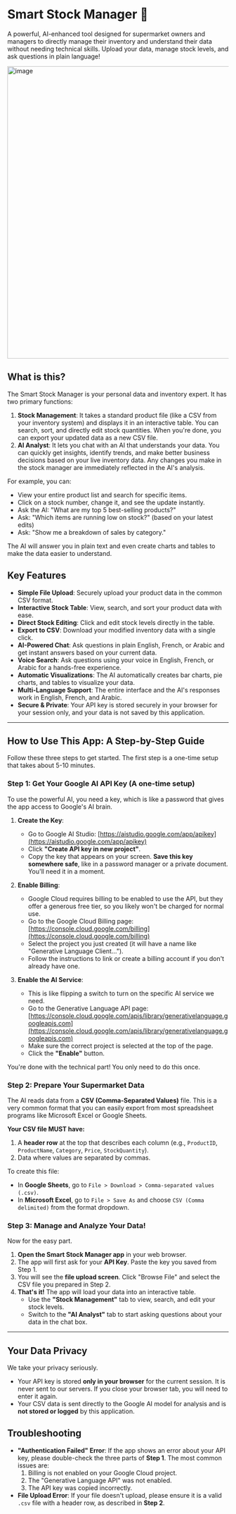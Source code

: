 
# Smart Stock Manager 🛒

A powerful, AI-enhanced tool designed for supermarket owners and managers to directly manage their inventory and understand their data without needing technical skills. Upload your data, manage stock levels, and ask questions in plain language!

<img width="1443" height="664" alt="image" src="https://github.com/user-attachments/assets/2b86e6b2-3c08-4811-9270-bcfc63b577f8" />



## What is this?

The Smart Stock Manager is your personal data and inventory expert. It has two primary functions:

1.  **Stock Management**: It takes a standard product file (like a CSV from your inventory system) and displays it in an interactive table. You can search, sort, and directly edit stock quantities. When you're done, you can export your updated data as a new CSV file.
2.  **AI Analyst**: It lets you chat with an AI that understands your data. You can quickly get insights, identify trends, and make better business decisions based on your live inventory data. Any changes you make in the stock manager are immediately reflected in the AI's analysis.

For example, you can:
- View your entire product list and search for specific items.
- Click on a stock number, change it, and see the update instantly.
- Ask the AI: "What are my top 5 best-selling products?"
- Ask: "Which items are running low on stock?" (based on your latest edits)
- Ask: "Show me a breakdown of sales by category."

The AI will answer you in plain text and even create charts and tables to make the data easier to understand.

## Key Features

- **Simple File Upload**: Securely upload your product data in the common CSV format.
- **Interactive Stock Table**: View, search, and sort your product data with ease.
- **Direct Stock Editing**: Click and edit stock levels directly in the table.
- **Export to CSV**: Download your modified inventory data with a single click.
- **AI-Powered Chat**: Ask questions in plain English, French, or Arabic and get instant answers based on your current data.
- **Voice Search**: Ask questions using your voice in English, French, or Arabic for a hands-free experience.
- **Automatic Visualizations**: The AI automatically creates bar charts, pie charts, and tables to visualize your data.
- **Multi-Language Support**: The entire interface and the AI's responses work in English, French, and Arabic.
- **Secure & Private**: Your API key is stored securely in your browser for your session only, and your data is not saved by this application.

---

## How to Use This App: A Step-by-Step Guide

Follow these three steps to get started. The first step is a one-time setup that takes about 5-10 minutes.

### Step 1: Get Your Google AI API Key (A one-time setup)

To use the powerful AI, you need a key, which is like a password that gives the app access to Google's AI brain.

1.  **Create the Key**:
    *   Go to Google AI Studio: [https://aistudio.google.com/app/apikey](https://aistudio.google.com/app/apikey)
    *   Click **"Create API key in new project"**.
    *   Copy the key that appears on your screen. **Save this key somewhere safe**, like in a password manager or a private document. You'll need it in a moment.

2.  **Enable Billing**:
    *   Google Cloud requires billing to be enabled to use the API, but they offer a generous free tier, so you likely won't be charged for normal use.
    *   Go to the Google Cloud Billing page: [https://console.cloud.google.com/billing](https://console.cloud.google.com/billing)
    *   Select the project you just created (it will have a name like "Generative Language Client...").
    *   Follow the instructions to link or create a billing account if you don't already have one.

3.  **Enable the AI Service**:
    *   This is like flipping a switch to turn on the specific AI service we need.
    *   Go to the Generative Language API page: [https://console.cloud.google.com/apis/library/generativelanguage.googleapis.com](https://console.cloud.google.com/apis/library/generativelanguage.googleapis.com)
    *   Make sure the correct project is selected at the top of the page.
    *   Click the **"Enable"** button.

You're done with the technical part! You only need to do this once.

### Step 2: Prepare Your Supermarket Data

The AI reads data from a **CSV (Comma-Separated Values)** file. This is a very common format that you can easily export from most spreadsheet programs like Microsoft Excel or Google Sheets.

**Your CSV file MUST have:**
1.  A **header row** at the top that describes each column (e.g., `ProductID`, `ProductName`, `Category`, `Price`, `StockQuantity`).
2.  Data where values are separated by commas.

To create this file:
- In **Google Sheets**, go to `File > Download > Comma-separated values (.csv)`.
- In **Microsoft Excel**, go to `File > Save As` and choose `CSV (Comma delimited)` from the format dropdown.

### Step 3: Manage and Analyze Your Data!

Now for the easy part.
1.  **Open the Smart Stock Manager app** in your web browser.
2.  The app will first ask for your **API Key**. Paste the key you saved from Step 1.
3.  You will see the **file upload screen**. Click "Browse File" and select the CSV file you prepared in Step 2.
4.  **That's it!** The app will load your data into an interactive table.
    *   Use the **"Stock Management"** tab to view, search, and edit your stock levels.
    *   Switch to the **"AI Analyst"** tab to start asking questions about your data in the chat box.

---

## Your Data Privacy

We take your privacy seriously.
- Your API key is stored **only in your browser** for the current session. It is never sent to our servers. If you close your browser tab, you will need to enter it again.
- Your CSV data is sent directly to the Google AI model for analysis and is **not stored or logged** by this application.

## Troubleshooting

- **"Authentication Failed" Error**: If the app shows an error about your API key, please double-check the three parts of **Step 1**. The most common issues are:
    1.  Billing is not enabled on your Google Cloud project.
    2.  The "Generative Language API" was not enabled.
    3.  The API key was copied incorrectly.
- **File Upload Error**: If your file doesn't upload, please ensure it is a valid `.csv` file with a header row, as described in **Step 2**.

